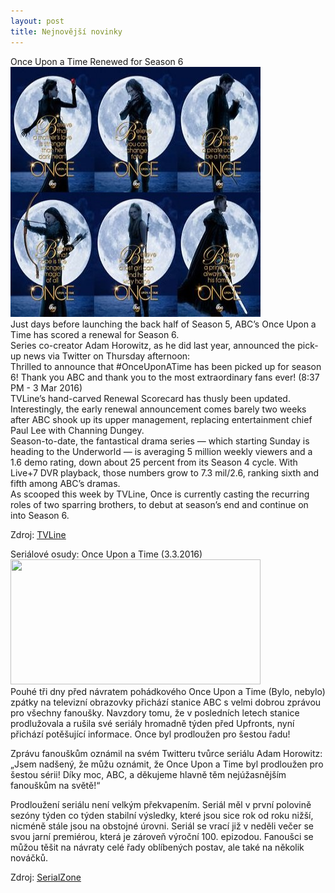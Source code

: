 ```yaml
---
layout: post
title: Nejnovější novinky
---
```


<p>Once Upon a Time Renewed for Season 6 <br>
<img src="https://raw.githubusercontent.com/453255/453255.github.io/master/images/heh.jpg" width="400" height="400"><br>
Just days before launching the back half of Season 5, ABC’s Once Upon a Time has scored a renewal for Season 6.<br>
Series co-creator Adam Horowitz, as he did last year, announced the pick-up news via Twitter on Thursday afternoon:<br>
Thrilled to announce that #OnceUponATime has been picked up for season 6! Thank you ABC and thank you to the most extraordinary fans ever! (8:37 PM - 3 Mar 2016)<br>
TVLine’s hand-carved Renewal Scorecard has thusly been updated.<br>
Interestingly, the early renewal announcement comes barely two weeks after ABC shook up its upper management, replacing entertainment chief Paul Lee with Channing Dungey.<br>
Season-to-date, the fantastical drama series — which starting Sunday is heading to the Underworld — is averaging 5 million weekly viewers and a 1.6 demo rating, down about 25 percent from its Season 4 cycle. With Live+7 DVR playback, those numbers grow to 7.3 mil/2.6, ranking sixth and fifth among ABC’s dramas.<br>
As scooped this week by TVLine, Once is currently casting the recurring roles of two sparring brothers, to debut at season’s end and continue on into Season 6.</p>

Zdroj: <u><a href="http://tvline.com/2016/03/03/once-upon-a-time-renewed-season-6/">TVLine</a></u>




<p>Seriálové osudy: Once Upon a Time (3.3.2016)<br>
<img src="https://upload.wikimedia.org/wikipedia/pt/b/b0/Once_Upon_a_Time_title_card.jpg" width="400" height="200"><br>
Pouhé tři dny před návratem pohádkového Once Upon a Time (Bylo, nebylo) zpátky na televizní obrazovky přichází stanice ABC s velmi dobrou zprávou pro všechny fanoušky. Navzdory tomu, že v posledních letech stanice prodlužovala a rušila své seriály hromadně týden před Upfronts, nyní přichází potěšující informace. Once byl prodloužen pro šestou řadu!<br>

Zprávu fanouškům oznámil na svém Twitteru tvůrce seriálu Adam Horowitz:<br>
„Jsem nadšený, že můžu oznámit, že Once Upon a Time byl prodloužen pro šestou sérii! Díky moc, ABC, a děkujeme hlavně těm nejúžasnějším fanouškům na světě!“<br>

Prodloužení seriálu není velkým překvapením. Seriál měl v první polovině sezóny týden co týden stabilní výsledky, které jsou sice rok od roku nižší, nicméně stále jsou na obstojné úrovni. Seriál se vrací již v neděli večer se svou jarní premiérou, která je zároveň výroční 100. epizodou. Fanoušci se můžou těšit na návraty celé řady oblíbených postav, ale také na několik nováčků.</p>

Zdroj: <u><a href="http://www.serialzone.cz/clanek/5662-serialove-osudy-once-upon-a-time/#ixzz49DU6DhYJ">SerialZone</a></u>
